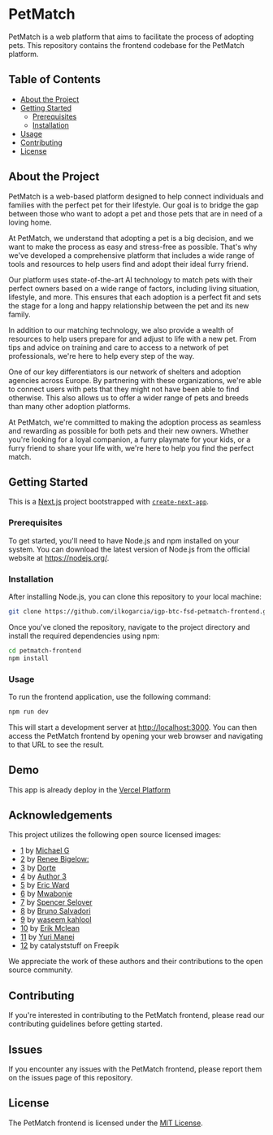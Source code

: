 # PetMatch

PetMatch is a web platform that aims to facilitate the process of adopting pets. This repository contains the frontend codebase for the PetMatch platform.

## Table of Contents

- [About the Project](#about-the-project)
- [Getting Started](#getting-started)
  - [Prerequisites](#prerequisites)
  - [Installation](#installation)
- [Usage](#usage)
- [Contributing](#contributing)
- [License](#license)

## About the Project

PetMatch is a web-based platform designed to help connect individuals and families with the perfect pet for their lifestyle. Our goal is to bridge the gap between those who want to adopt a pet and those pets that are in need of a loving home.

At PetMatch, we understand that adopting a pet is a big decision, and we want to make the process as easy and stress-free as possible. That's why we've developed a comprehensive platform that includes a wide range of tools and resources to help users find and adopt their ideal furry friend.

Our platform uses state-of-the-art AI technology to match pets with their perfect owners based on a wide range of factors, including living situation, lifestyle, and more. This ensures that each adoption is a perfect fit and sets the stage for a long and happy relationship between the pet and its new family.

In addition to our matching technology, we also provide a wealth of resources to help users prepare for and adjust to life with a new pet. From tips and advice on training and care to access to a network of pet professionals, we're here to help every step of the way.

One of our key differentiators is our network of shelters and adoption agencies across Europe. By partnering with these organizations, we're able to connect users with pets that they might not have been able to find otherwise. This also allows us to offer a wider range of pets and breeds than many other adoption platforms.

At PetMatch, we're committed to making the adoption process as seamless and rewarding as possible for both pets and their new owners. Whether you're looking for a loyal companion, a furry playmate for your kids, or a furry friend to share your life with, we're here to help you find the perfect match.

## Getting Started

This is a [Next.js](https://nextjs.org/) project bootstrapped with [`create-next-app`](https://github.com/vercel/next.js/tree/canary/packages/create-next-app).

### Prerequisites

To get started, you'll need to have Node.js and npm installed on your system. You can download the latest version of Node.js from the official website at https://nodejs.org/.

### Installation

After installing Node.js, you can clone this repository to your local machine:

```bash
git clone https://github.com/ilkogarcia/igp-btc-fsd-petmatch-frontend.git
```

Once you've cloned the repository, navigate to the project directory and install the required dependencies using npm:

```bash
cd petmatch-frontend
npm install
```

### Usage

To run the frontend application, use the following command:

```bash
npm run dev
```

This will start a development server at [http://localhost:3000](http://localhost:3000). You can then access the PetMatch frontend by opening your web browser and navigating to that URL to see the result.

## Demo

This app is already deploy in the [Vercel Platform](https://vercel.com/new?utm_medium=default-template&filter=next.js&utm_source=create-next-app&utm_campaign=create-next-app-readme)

## Acknowledgements

This project utilizes the following open source licensed images:

- [1](https://unsplash.com/es/fotos/_aEtAEp3e0c?utm_source=unsplash&utm_medium=referral&utm_content=creditCopyText) by [Michael G](https://unsplash.com/@escape_your_mind?utm_source=unsplash&utm_medium=referral&utm_content=creditCopyText)
- [2](https://www.pexels.com/es-es/foto/fotografia-macro-de-gato-atigrado-marron-51439) by [Renee Bigelow:](https://author2-url.com)
- [3](https://www.pexels.com/es-es/foto/fotografia-en-primer-plano-de-perro-de-pelo-corto-blanco-y-negro-179221/) by [Dorte](https://author3-url.com)
- [4](https://image3-url.com) by [Author 3](https://author3-url.com)
- [5](ttps://unsplash.com/es/fotos/ISg37AI2A-s?utm_source=unsplash&utm_medium=referral&utm_content=creditCopyText) by [Eric Ward](https://unsplash.com/@ericjamesward?utm_source=unsplash&utm_medium=referral&utm_content=creditCopyText)
- [6](https://www.pexels.com/es-es/foto/foto-de-mujer-con-panuelo-en-la-cabeza-1820575/) by [Mwabonje]()
- [7](https://www.pexels.com/es-es/foto/hombre-vestido-con-mochila-al-lado-de-la-planta-428328/) by [Spencer Selover]()
- [8](https://www.pexels.com/es-es/foto/foto-de-enfoque-superficial-del-hombre-en-camisa-de-vestir-de-lunares-blanco-y-negro-con-gafas-de-sol-negras-2269872/) by [Bruno Salvadori]()
- [9](https://www.pexels.com/es-es/foto/persona-sosteniendo-una-camara-dslr-673021/) by [waseem kahlool]()
- [10](https://www.pexels.com/es-es/foto/hombre-en-camiseta-azul-y-roja-con-cuello-redondo-con-gorra-roja-4061512/) by [Erik Mclean]()
- [11](https://www.pexels.com/es-es/foto/foto-de-mujer-vistiendo-calentador-de-orejas-2766408/) by [Yuri Manei]()
- [12]("https://www.freepik.com/free-vector/cute-dog-cute-cat-cartoon-illustration_14877551.htm#query=pets&position=3&from_view=search&track=sph") by catalyststuff on Freepik

We appreciate the work of these authors and their contributions to the open source community.

## Contributing

If you're interested in contributing to the PetMatch frontend, please read our contributing guidelines before getting started.

## Issues

If you encounter any issues with the PetMatch frontend, please report them on the issues page of this repository.

## License

The PetMatch frontend is licensed under the [MIT License](LICENSE).
